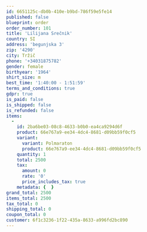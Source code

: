 ```yaml
---
id: 6651125c-db0b-410e-b9bd-786f59e5fe14
published: false
blueprint: order
order_number: 101
title: 'Lilijana Srečnik'
country: SI
address: 'begunjska 3'
zip: '4290'
city: Tržič
phone: '+34031875782'
gender: female
birthyear: '1964'
shirt_size: m
best_time: '1:40:00 - 1:51:59'
terms_and_conditions: true
gdpr: true
is_paid: false
is_shipped: false
is_refunded: false
items:
  -
    id: 2ba6be03-08c8-4633-b0b0-ea4ca9294d6f
    product: 66e767a9-ee34-4dc4-8681-d09bb59f0cf5
    variant:
      variant: Polmaraton
      product: 66e767a9-ee34-4dc4-8681-d09bb59f0cf5
    quantity: 1
    total: 2500
    tax:
      amount: 0
      rate: '0'
      price_includes_tax: true
    metadata: {  }
grand_total: 2500
items_total: 2500
tax_total: 0
shipping_total: 0
coupon_total: 0
customer: 6f1c3236-1f22-435a-8633-a996fd2bc890
---
```

